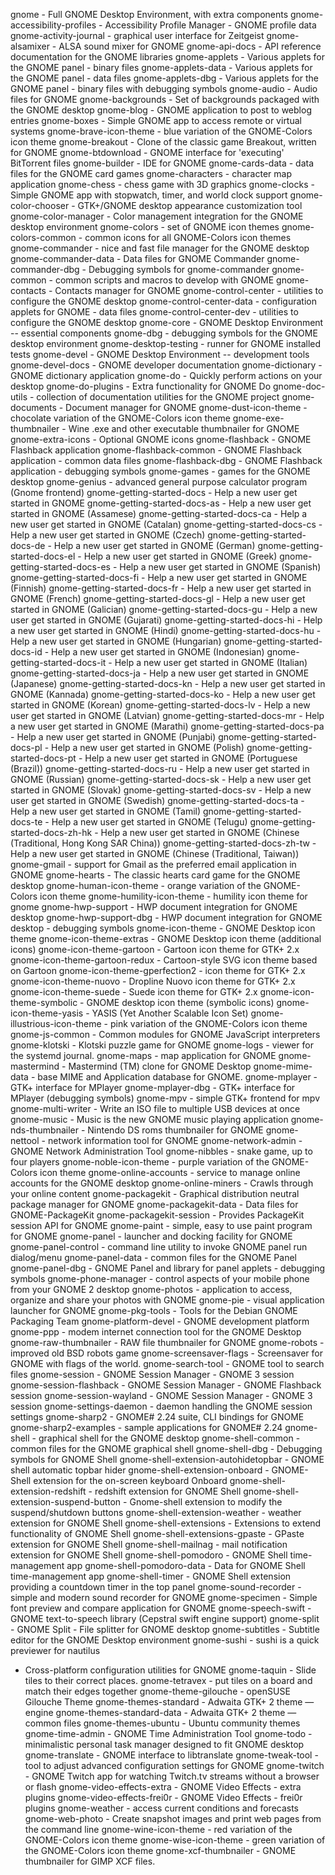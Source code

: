 gnome - Full GNOME Desktop Environment, with extra components
gnome-accessibility-profiles - Accessibility Profile Manager - GNOME profile data
gnome-activity-journal - graphical user interface for Zeitgeist
gnome-alsamixer - ALSA sound mixer for GNOME
gnome-api-docs - API reference documentation for the GNOME libraries
gnome-applets - Various applets for the GNOME panel - binary files
gnome-applets-data - Various applets for the GNOME panel - data files
gnome-applets-dbg - Various applets for the GNOME panel - binary files with debugging symbols
gnome-audio - Audio files for GNOME
gnome-backgrounds - Set of backgrounds packaged with the GNOME desktop
gnome-blog - GNOME application to post to weblog entries
gnome-boxes - Simple GNOME app to access remote or virtual systems
gnome-brave-icon-theme - blue variation of the GNOME-Colors icon theme
gnome-breakout - Clone of the classic game Breakout, written for GNOME
gnome-btdownload - GNOME interface for 'executing' BitTorrent files
gnome-builder - IDE for GNOME
gnome-cards-data - data files for the GNOME card games
gnome-characters - character map application
gnome-chess - chess game with 3D graphics
gnome-clocks - Simple GNOME app with stopwatch, timer, and world clock support
gnome-color-chooser - GTK+/GNOME desktop appearance customization tool
gnome-color-manager - Color management integration for the GNOME desktop environment
gnome-colors - set of GNOME icon themes
gnome-colors-common - common icons for all GNOME-Colors icon themes
gnome-commander - nice and fast file manager for the GNOME desktop
gnome-commander-data - Data files for GNOME Commander
gnome-commander-dbg - Debugging symbols for gnome-commander
gnome-common - common scripts and macros to develop with GNOME
gnome-contacts - Contacts manager for GNOME
gnome-control-center - utilities to configure the GNOME desktop
gnome-control-center-data - configuration applets for GNOME - data files
gnome-control-center-dev - utilities to configure the GNOME desktop
gnome-core - GNOME Desktop Environment -- essential components
gnome-dbg - debugging symbols for the GNOME desktop environment
gnome-desktop-testing - runner for GNOME installed tests
gnome-devel - GNOME Desktop Environment -- development tools
gnome-devel-docs - GNOME developer documentation
gnome-dictionary - GNOME dictionary application
gnome-do - Quickly perform actions on your desktop
gnome-do-plugins - Extra functionality for GNOME Do
gnome-doc-utils - collection of documentation utilities for the GNOME project
gnome-documents - Document manager for GNOME
gnome-dust-icon-theme - chocolate variation of the GNOME-Colors icon theme
gnome-exe-thumbnailer - Wine .exe and other executable thumbnailer for GNOME
gnome-extra-icons - Optional GNOME icons
gnome-flashback - GNOME Flashback application
gnome-flashback-common - GNOME Flashback application - common data files
gnome-flashback-dbg - GNOME Flashback application - debugging symbols
gnome-games - games for the GNOME desktop
gnome-genius - advanced general purpose calculator program (Gnome frontend)
gnome-getting-started-docs - Help a new user get started in GNOME
gnome-getting-started-docs-as - Help a new user get started in GNOME (Assamese)
gnome-getting-started-docs-ca - Help a new user get started in GNOME (Catalan)
gnome-getting-started-docs-cs - Help a new user get started in GNOME (Czech)
gnome-getting-started-docs-de - Help a new user get started in GNOME (German)
gnome-getting-started-docs-el - Help a new user get started in GNOME (Greek)
gnome-getting-started-docs-es - Help a new user get started in GNOME (Spanish)
gnome-getting-started-docs-fi - Help a new user get started in GNOME (Finnish)
gnome-getting-started-docs-fr - Help a new user get started in GNOME (French)
gnome-getting-started-docs-gl - Help a new user get started in GNOME (Galician)
gnome-getting-started-docs-gu - Help a new user get started in GNOME (Gujarati)
gnome-getting-started-docs-hi - Help a new user get started in GNOME (Hindi)
gnome-getting-started-docs-hu - Help a new user get started in GNOME (Hungarian)
gnome-getting-started-docs-id - Help a new user get started in GNOME (Indonesian)
gnome-getting-started-docs-it - Help a new user get started in GNOME (Italian)
gnome-getting-started-docs-ja - Help a new user get started in GNOME (Japanese)
gnome-getting-started-docs-kn - Help a new user get started in GNOME (Kannada)
gnome-getting-started-docs-ko - Help a new user get started in GNOME (Korean)
gnome-getting-started-docs-lv - Help a new user get started in GNOME (Latvian)
gnome-getting-started-docs-mr - Help a new user get started in GNOME (Marathi)
gnome-getting-started-docs-pa - Help a new user get started in GNOME (Punjabi)
gnome-getting-started-docs-pl - Help a new user get started in GNOME (Polish)
gnome-getting-started-docs-pt - Help a new user get started in GNOME (Portuguese (Brazil))
gnome-getting-started-docs-ru - Help a new user get started in GNOME (Russian)
gnome-getting-started-docs-sk - Help a new user get started in GNOME (Slovak)
gnome-getting-started-docs-sv - Help a new user get started in GNOME (Swedish)
gnome-getting-started-docs-ta - Help a new user get started in GNOME (Tamil)
gnome-getting-started-docs-te - Help a new user get started in GNOME (Telugu)
gnome-getting-started-docs-zh-hk - Help a new user get started in GNOME (Chinese (Traditional, Hong Kong SAR China))
gnome-getting-started-docs-zh-tw - Help a new user get started in GNOME (Chinese (Traditional, Taiwan))
gnome-gmail - support for Gmail as the preferred email application in GNOME
gnome-hearts - The classic hearts card game for the GNOME desktop
gnome-human-icon-theme - orange variation of the GNOME-Colors icon theme
gnome-humility-icon-theme - humility icon theme for gnome
gnome-hwp-support - HWP document integration for GNOME desktop
gnome-hwp-support-dbg - HWP document integration for GNOME desktop - debugging symbols
gnome-icon-theme - GNOME Desktop icon theme
gnome-icon-theme-extras - GNOME Desktop icon theme (additional icons)
gnome-icon-theme-gartoon - Gartoon icon theme for GTK+ 2.x
gnome-icon-theme-gartoon-redux - Cartoon-style SVG icon theme based on Gartoon
gnome-icon-theme-gperfection2 - icon theme for GTK+ 2.x
gnome-icon-theme-nuovo - Dropline Nuovo icon theme for GTK+ 2.x
gnome-icon-theme-suede - Suede icon theme for GTK+ 2.x
gnome-icon-theme-symbolic - GNOME desktop icon theme (symbolic icons)
gnome-icon-theme-yasis - YASIS (Yet Another Scalable Icon Set)
gnome-illustrious-icon-theme - pink variation of the GNOME-Colors icon theme
gnome-js-common - Common modules for GNOME JavaScript interpreters
gnome-klotski - Klotski puzzle game for GNOME
gnome-logs - viewer for the systemd journal.
gnome-maps - map application for GNOME
gnome-mastermind - Mastermind (TM) clone for GNOME Desktop
gnome-mime-data - base MIME and Application database for GNOME.
gnome-mplayer - GTK+ interface for MPlayer
gnome-mplayer-dbg - GTK+ interface for MPlayer (debugging symbols)
gnome-mpv - simple GTK+ frontend for mpv
gnome-multi-writer - Write an ISO file to multiple USB devices at once
gnome-music - Music is the new GNOME music playing application
gnome-nds-thumbnailer - Nintendo DS roms thumbnailer for GNOME
gnome-nettool - network information tool for GNOME
gnome-network-admin - GNOME Network Administration Tool
gnome-nibbles - snake game, up to four players
gnome-noble-icon-theme - purple variation of the GNOME-Colors icon theme
gnome-online-accounts - service to manage online accounts for the GNOME desktop
gnome-online-miners - Crawls through your online content
gnome-packagekit - Graphical distribution neutral package manager for GNOME
gnome-packagekit-data - Data files for GNOME-PackageKit
gnome-packagekit-session - Provides PackageKit session API for GNOME
gnome-paint - simple, easy to use paint program for GNOME
gnome-panel - launcher and docking facility for GNOME
gnome-panel-control - command line utility to invoke GNOME panel run dialog/menu
gnome-panel-data - common files for the GNOME Panel
gnome-panel-dbg - GNOME Panel and library for panel applets - debugging symbols
gnome-phone-manager - control aspects of your mobile phone from your GNOME 2 desktop
gnome-photos - application to access, organize and share your photos with GNOME
gnome-pie - visual application launcher for GNOME
gnome-pkg-tools - Tools for the Debian GNOME Packaging Team
gnome-platform-devel - GNOME development platform
gnome-ppp - modem internet connection tool for the GNOME Desktop
gnome-raw-thumbnailer - RAW file thumbnailer for GNOME
gnome-robots - improved old BSD robots game
gnome-screensaver-flags - Screensaver for GNOME with flags of the world.
gnome-search-tool - GNOME tool to search files
gnome-session - GNOME Session Manager - GNOME 3 session
gnome-session-flashback - GNOME Session Manager - GNOME Flashback session
gnome-session-wayland - GNOME Session Manager - GNOME 3 session
gnome-settings-daemon - daemon handling the GNOME session settings
gnome-sharp2 - GNOME# 2.24 suite, CLI bindings for GNOME
gnome-sharp2-examples - sample applications for GNOME# 2.24
gnome-shell - graphical shell for the GNOME desktop
gnome-shell-common - common files for the GNOME graphical shell
gnome-shell-dbg - Debugging symbols for GNOME Shell
gnome-shell-extension-autohidetopbar - GNOME shell automatic topbar hider
gnome-shell-extension-onboard - GNOME-Shell extension for the on-screen keyboard Onboard
gnome-shell-extension-redshift - redshift extension for GNOME Shell
gnome-shell-extension-suspend-button - Gnome-shell extension to modify the suspend/shutdown buttons
gnome-shell-extension-weather - weather extension for GNOME Shell
gnome-shell-extensions - Extensions to extend functionality of GNOME Shell
gnome-shell-extensions-gpaste - GPaste extension for GNOME Shell
gnome-shell-mailnag - mail notification extension for GNOME Shell
gnome-shell-pomodoro - GNOME Shell time-management app
gnome-shell-pomodoro-data - Data for GNOME Shell time-management app
gnome-shell-timer - GNOME Shell extension providing a countdown timer in the top panel
gnome-sound-recorder - simple and modern sound recorder for GNOME
gnome-specimen - Simple font preview and compare application for GNOME
gnome-speech-swift - GNOME text-to-speech library (Cepstral swift engine support)
gnome-split - GNOME Split - File splitter for GNOME desktop
gnome-subtitles - Subtitle editor for the GNOME Desktop environment
gnome-sushi - sushi is a quick previewer for nautilus
 - Cross-platform configuration utilities for GNOME
gnome-taquin - Slide tiles to their correct places.
gnome-tetravex - put tiles on a board and match their edges together
gnome-theme-gilouche - openSUSE Gilouche Theme
gnome-themes-standard - Adwaita GTK+ 2 theme — engine
gnome-themes-standard-data - Adwaita GTK+ 2 theme — common files
gnome-themes-ubuntu - Ubuntu community themes
gnome-time-admin - GNOME Time Administration Tool
gnome-todo - minimalistic personal task manager designed to fit GNOME desktop
gnome-translate - GNOME interface to libtranslate
gnome-tweak-tool - tool to adjust advanced configuration settings for GNOME
gnome-twitch - GNOME Twitch app for watching Twitch.tv streams without a browser or flash
gnome-video-effects-extra - GNOME Video Effects - extra plugins
gnome-video-effects-frei0r - GNOME Video Effects - frei0r plugins
gnome-weather - access current conditions and forecasts
gnome-web-photo - Create snapshot images and print web pages from the command line
gnome-wine-icon-theme - red variation of the GNOME-Colors icon theme
gnome-wise-icon-theme - green variation of the GNOME-Colors icon theme
gnome-xcf-thumbnailer - GNOME thumbnailer for GIMP XCF files.

